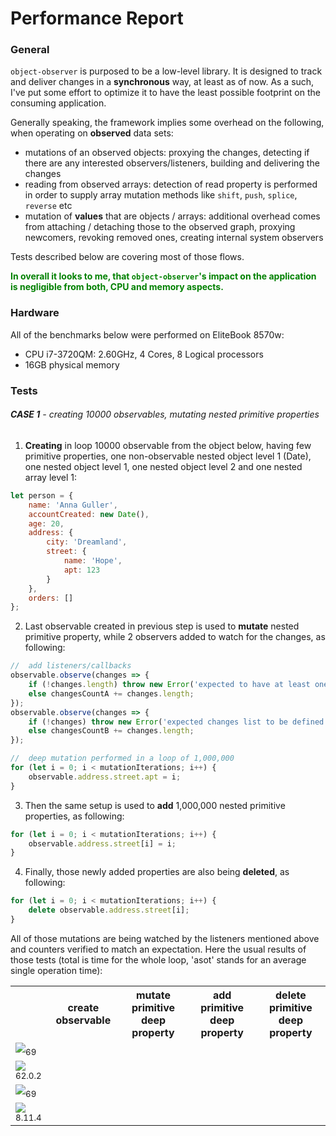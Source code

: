 # Performance Report

### General
`object-observer` is purposed to be a low-level library.
It is designed to track and deliver changes in a __synchronous__ way, at least as of now.
As a such, I've put some effort to optimize it to have the least possible footprint on the consuming application.

Generally speaking, the framework implies some overhead on the following, when operating on __observed__ data sets:
- mutations of an observed objects: proxying the changes, detecting if there are any interested observers/listeners, building and delivering the changes
- reading from observed arrays: detection of read property is performed in order to supply array mutation methods like `shift`, `push`, `splice`, `reverse` etc
- mutation of __values__ that are objects / arrays: additional overhead comes from attaching / detaching those to the observed graph, proxying newcomers, revoking removed ones, creating internal system observers

Tests described below are covering most of those flows.

<span style="color:green">__In overall it looks to me, that `object-observer`'s impact on the application is negligible from both, CPU and memory aspects.__
</span>

### Hardware
All of the benchmarks below were performed on EliteBook 8570w:
- CPU i7-3720QM: 2.60GHz, 4 Cores, 8 Logical processors
- 16GB physical memory

### Tests

###### __CASE 1__ - creating 10000 observables, mutating nested primitive properties


1. __Creating__ in loop 10000 observable from the object below, having few primitive properties, one non-observable nested object level 1 (Date), one nested object level 1, one nested object level 2 and one nested array level 1:
```javascript
let person = {
    name: 'Anna Guller',
    accountCreated: new Date(),
    age: 20,
    address: {
        city: 'Dreamland',
        street: {
            name: 'Hope',
            apt: 123
        }
    },
    orders: []
};
```

2. Last observable created in previous step is used to __mutate__ nested primitive property, while 2 observers added to watch for the changes, as following:
```javascript
//	add listeners/callbacks
observable.observe(changes => {
	if (!changes.length) throw new Error('expected to have at least one change in the list');
	else changesCountA += changes.length;
});
observable.observe(changes => {
	if (!changes) throw new Error('expected changes list to be defined');
	else changesCountB += changes.length;
});

//  deep mutation performed in a loop of 1,000,000
for (let i = 0; i < mutationIterations; i++) {
	observable.address.street.apt = i;
}
```

3. Then the same setup is used to __add__ 1,000,000 nested primitive properties, as following:
```javascript
for (let i = 0; i < mutationIterations; i++) {
	observable.address.street[i] = i;
}
```

4. Finally, those newly added properties are also being __deleted__, as following:
```javascript
for (let i = 0; i < mutationIterations; i++) {
	delete observable.address.street[i];
}
```

All of those mutations are being watched by the listeners mentioned above and counters verified to match an expectation.
Here the usual results of those tests (total is time for the whole loop, 'asot' stands for an average single operation time):
<table>
    <tr>
        <th></th>
        <th>create observable</th>
        <th>mutate primitive deep property</th>
        <th>add primitive deep property</th>
        <th>delete primitive deep property</th>
    </tr>
    <tr>
        <td><img src="https://github.com/gullerya/object-observer/raw/master/docs/browser_icons/chrome.png"><sub>69</sub></td>
        <td></td>
        <td></td>
        <td></td>
        <td></td>
    </tr>
    <tr>
        <td><img src="https://github.com/gullerya/object-observer/raw/master/docs/browser_icons/firefox.png"><sub>62.0.2</sub></td>
        <td></td>
        <td></td>
        <td></td>
        <td></td>
    </tr>
    <tr>
        <td><img src="https://github.com/gullerya/object-observer/raw/master/docs/browser_icons/edge.png"><sub>69</sub></td>
        <td></td>
        <td></td>
        <td></td>
        <td></td>
    </tr>
    <tr>
        <td><img src="https://github.com/gullerya/object-observer/raw/master/docs/browser_icons/nodejs.png"><sub>8.11.4</sub></td>
        <td></td>
        <td></td>
        <td></td>
        <td></td>
    </tr>
</table>